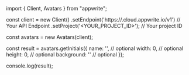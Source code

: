 import { Client, Avatars } from "appwrite";

const client = new Client()
    .setEndpoint('https://<REGION>.cloud.appwrite.io/v1') // Your API Endpoint
    .setProject('<YOUR_PROJECT_ID>'); // Your project ID

const avatars = new Avatars(client);

const result = avatars.getInitials({
    name: '<NAME>', // optional
    width: 0, // optional
    height: 0, // optional
    background: '' // optional
});

console.log(result);
